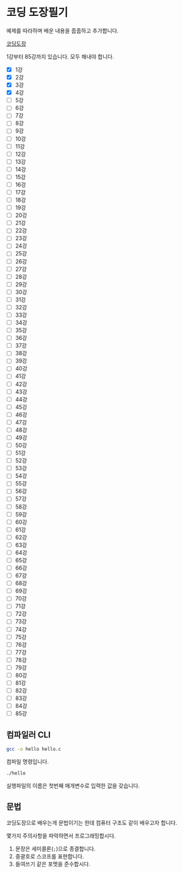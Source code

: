 # 코딩 도장필기

예제를 따라하며 배운 내용을 줍줍하고 추가합니다.

[코딩도장](https://dojang.io/course/view.php?id=2)

1강부터 85강까지 있습니다. 모두 해내야 합니다.

- [x] 1강
- [x] 2강
- [x] 3강
- [x] 4강
- [ ] 5강
- [ ] 6강
- [ ] 7강
- [ ] 8강
- [ ] 9강
- [ ] 10강
- [ ] 11강
- [ ] 12강
- [ ] 13강
- [ ] 14강
- [ ] 15강
- [ ] 16강
- [ ] 17강
- [ ] 18강
- [ ] 19강
- [ ] 20강
- [ ] 21강
- [ ] 22강
- [ ] 23강
- [ ] 24강
- [ ] 25강
- [ ] 26강
- [ ] 27강
- [ ] 28강
- [ ] 29강
- [ ] 30강
- [ ] 31강
- [ ] 32강
- [ ] 33강
- [ ] 34강
- [ ] 35강
- [ ] 36강
- [ ] 37강
- [ ] 38강
- [ ] 39강
- [ ] 40강
- [ ] 41강
- [ ] 42강
- [ ] 43강
- [ ] 44강
- [ ] 45강
- [ ] 46강
- [ ] 47강
- [ ] 48강
- [ ] 49강
- [ ] 50강
- [ ] 51강
- [ ] 52강
- [ ] 53강
- [ ] 54강
- [ ] 55강
- [ ] 56강
- [ ] 57강
- [ ] 58강
- [ ] 59강
- [ ] 60강
- [ ] 61강
- [ ] 62강
- [ ] 63강
- [ ] 64강
- [ ] 65강
- [ ] 66강
- [ ] 67강
- [ ] 68강
- [ ] 69강
- [ ] 70강
- [ ] 71강
- [ ] 72강
- [ ] 73강
- [ ] 74강
- [ ] 75강
- [ ] 76강
- [ ] 77강
- [ ] 78강
- [ ] 79강
- [ ] 80강
- [ ] 81강
- [ ] 82강
- [ ] 83강
- [ ] 84강
- [ ] 85강

## 컴파일러 CLI

```sh
gcc -o hello hello.c
```

컴파일 명령입니다.

```sh
./hello
```

실행파일의 이름은 첫번째 매개변수로 입력한 값을 갖습니다.

## 문법

코딩도장으로 배우는게 문법이기는 한데 컴퓨터 구조도 같이 배우고자 합니다.

몇가지 주의사항을 파악하면서 프로그래밍합시다.

1. 문장은 세미콜론(`;`)으로 종결합니다.
2. 중괄호로 스코프를 표현합니다.
3. 들여쓰기 같은 포멧을 준수합시다.

